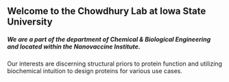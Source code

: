 ## Welcome to the Chowdhury Lab at Iowa State University
##### We are a part of the department of Chemical & Biological Engineering and located within the Nanovaccine Institute.

 Our interests are discerning structural priors to protein function and utilizing biochemical intuition to design proteins for various use cases.

